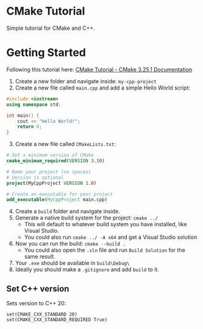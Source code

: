 # CMake Tutorial

Simple tutorial for CMake and C++.

# Getting Started

Following this tutorial here: [CMake Tutorial - CMake 3.25.1 Documentation](https://cmake.org/cmake/help/latest/guide/tutorial/index.html)

1. Create a new folder and navigate inside: `my-cpp-project`
2. Create a new file called `main.cpp` and add a simple Hello World script:

```cpp
#include <iostream>
using namespace std;

int main() {
    cout << "Hello World!";
    return 0;
}
```

3. Create a new file called `CMakeLists.txt`:

```cmake
# Set a minimum version of CMake
cmake_minimum_required(VERSION 3.10)

# Name your project (no spaces)
# Version is optional
project(MyCppProject VERSION 1.0)

# Create an executable for your project
add_executable(MyCppProject main.cpp)
```

4. Create a `build` folder and navigate inside.
5. Generate a native build system for the project: `cmake ../`
   - This will default to whatever build system you have installed, like Visual Studio.
   - You could also run `cmake ../ -A x64` and get a Visual Studio solution
6. Now you can run the build: `cmake --build .`
   - You could also open the `.sln` file and run `Build Solution` for the same result.
7. Your `.exe` should be available in `build\Debug\`
8. Ideally you should make a `.gitignore` and add `build` to it.

## Set C++ version

Sets version to C++ 20:

```
set(CMAKE_CXX_STANDARD 20)
set(CMAKE_CXX_STANDARD_REQUIRED True)
```
